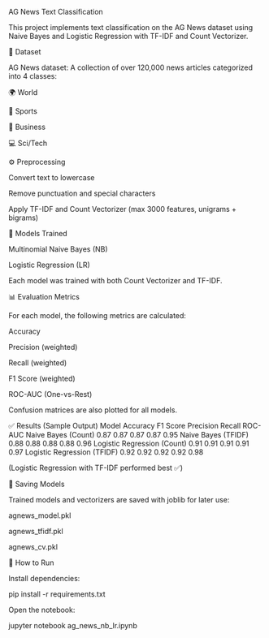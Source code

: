 AG News Text Classification

This project implements text classification on the AG News dataset
 using Naive Bayes and Logistic Regression with TF-IDF and Count Vectorizer.

📌 Dataset

AG News dataset: A collection of over 120,000 news articles categorized into 4 classes:

🌍 World

🏅 Sports

💼 Business

💻 Sci/Tech

⚙️ Preprocessing

Convert text to lowercase

Remove punctuation and special characters

Apply TF-IDF and Count Vectorizer (max 3000 features, unigrams + bigrams)

🧠 Models Trained

Multinomial Naive Bayes (NB)

Logistic Regression (LR)

Each model was trained with both Count Vectorizer and TF-IDF.

📊 Evaluation Metrics

For each model, the following metrics are calculated:

Accuracy

Precision (weighted)

Recall (weighted)

F1 Score (weighted)

ROC-AUC (One-vs-Rest)

Confusion matrices are also plotted for all models.

✅ Results (Sample Output)
Model	Accuracy	F1 Score	Precision	Recall	ROC-AUC
Naive Bayes (Count)	0.87	0.87	0.87	0.87	0.95
Naive Bayes (TFIDF)	0.88	0.88	0.88	0.88	0.96
Logistic Regression (Count)	0.91	0.91	0.91	0.91	0.97
Logistic Regression (TFIDF)	0.92	0.92	0.92	0.92	0.98

(Logistic Regression with TF-IDF performed best ✅)

💾 Saving Models

Trained models and vectorizers are saved with joblib for later use:

agnews_model.pkl

agnews_tfidf.pkl

agnews_cv.pkl

🚀 How to Run

Install dependencies:

pip install -r requirements.txt


Open the notebook:

jupyter notebook ag_news_nb_lr.ipynb
